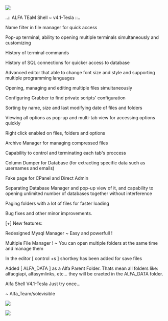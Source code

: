![](https://blog.sucuri.net/wp-content/uploads/2020/10/alfa_team_web_shell_features-1536x222.png)

..:: ALFA TEaM Shell ~ v4.1-Tesla ::..

<p>Name filter in file manager for quick access</p>
<p>Pop-up terminal, ability to opening multiple terminals simultaneously and customizing</p>
<p>History of terminal commands</p>
<p>History of SQL connections for quicker access to database</p>
<p>Advanced editor that able to change font size and style and supporting multiple programming languages</p>
<p>Opening, managing and editing multiple files simultaneously</p>
<p>Configuring Grabber to find private scripts' configuration</p>
<p>Sorting by name, size and last modifying date of files and folders</p>
<p>Viewing all options as pop-up and multi-tab view for accessing options quickly</p>
<p>Right click enabled on files, folders and options</p>
<p>Archive Manager for managing compressed files</p>
<p>Capability to control and terminating each tab's proccess</p>
<p>Column Dumper for Database (for extracting specific data such as usernames and emails)</p>
<p>Fake page for CPanel and Direct Admin</p>
<p>Separating Database Manager and pop-up view of it, and capability to opening unlimited number of databases together without interference</p>
<p>Paging folders with a lot of files for faster loading</p>
<p>Bug fixes and other minor improvements.</p>

<p>[+] New features:</p>

<p>Redesigned Mysql Manager ~ Easy and powerfull !</p>
<p>Multiple File Manager ! ~ You can open multiple folders at the same time and manage them</p>
<p>In the editor [ control +s ] shortkey has been added for save files</p>
<p>Added [ ALFA_DATA ] as a Alfa Parent Folder. Thats mean all folders like: alfacgiapi, alfasymlinks, etc... they will be craeted in the ALFA_DATA folder.</p>

Alfa Shell V4.1-Tesla
Just try once...

~ Alfa_Team/solevisible





![](https://blog.sucuri.net/wp-content/uploads/2020/10/alfa_team_web_shell_new_release-1536x1149.png)


![](https://blog.sucuri.net/wp-content/uploads/2020/10/alfa_team_web_shell_phishing_page.gif)
